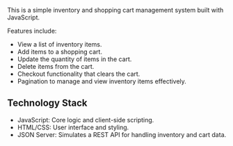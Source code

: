 This is a simple inventory and shopping cart management system built with JavaScript.

Features include:
- View a list of inventory items.
- Add items to a shopping cart.
- Update the quantity of items in the cart.
- Delete items from the cart.
- Checkout functionality that clears the cart.
- Pagination to manage and view inventory items effectively.

## Technology Stack

- JavaScript: Core logic and client-side scripting.
- HTML/CSS: User interface and styling.
- JSON Server: Simulates a REST API for handling inventory and cart data.
